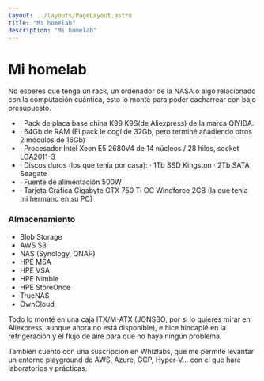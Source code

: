 ```yaml
---
layout: ../layouts/PageLayout.astro
title: "Mi homelab"
description: "Mi homelab"
---
```


# Mi homelab

No esperes que tenga un rack, un ordenador de la NASA o algo relacionado con la computación cuántica, esto lo monté para poder cacharrear con bajo presupuesto.

* · Pack de placa base china K99 K9S(de Aliexpress) de la marca QIYIDA.
* · 64Gb de RAM (El pack le cogí de 32Gb, pero terminé añadiendo otros 2 módulos de 16Gb)
* · Procesador Intel Xeon E5 2680V4 de 14 núcleos / 28 hilos, socket LGA2011-3
* · Discos duros (los que tenía por casa):
    · 1Tb SSD Kingston
    · 2Tb SATA Seagate
* · Fuente de alimentación 500W
* · Tarjeta Gráfica Gigabyte GTX 750 Ti OC Windforce 2GB (la que tenía mi hermano en su PC)

###     Almacenamiento
<section id="Almacenamiento">
          <ul class="pill-list">
              <li>Blob Storage</li>
              <li>AWS S3</li> 
              <li>NAS (Synology, QNAP)</li> 
              <li>HPE MSA</li>
              <li>HPE VSA</li>
              <li>HPE Nimble</li>
              <li>HPE StoreOnce</li>
              <li>TrueNAS</li>
              <li>OwnCloud</li>
          </ul>
        </section>

Todo lo monté en una caja ITX/M-ATX (JONSBO, por si lo quieres mirar en Aliexpress, aunque ahora no está disponible), e hice hincapié en la refrigeración y el flujo de aire para que no haya ningún problema.

También cuento con una suscripción en Whizlabs, que me permite levantar un entorno playground de AWS, Azure, GCP, Hyper-V... con el que haré laboratorios y prácticas.